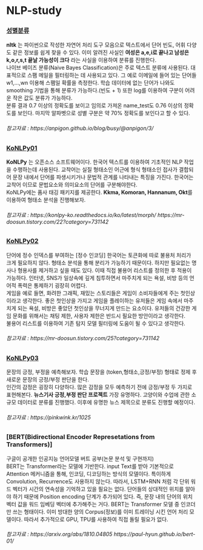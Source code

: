 # NLP-study
### [성별분류](성별분류/GenderClassification.ipynb)  
**nltk** 는 파이썬으로 작성한 자연어 처리 도구 모음으로 텍스트에서 단어 빈도, 어휘 다양도 같은 정보를 쉽게 찾을 수 있다. 
이미 알려진 사실인 **여성은 a,e,i로 끝나고 남성은 k,o,r,s,t 끝날 가능성이 크다** 라는 사실을 이용하여 분류를 진행한다.  
나이브 베이즈 분류(Naive Bayes Classification)은 주로 텍스트 분류에 사용된다. 대표적으로 스팸 메일을 필터링하는 데 사용되고 있다.
그 예로 이메일에 들어 있는 단어들 w1,...,wn 이용해 스팸일 확률을 측정한다. 학습 데이터에 없는 단어가 나와도 smoothing 기법을 통해 분류가 가능하다.(빈도 + 1)
또한 log를 이용하여 구분이 어려운 작은 값도 분류가 가능하다.  
분류 결과 0.7 이상의 정확도를 보이고 임의로 가져온 name_test도 0.76 이상의 정확도를 보인다. 마지막 알파벳으로 성별 구분은 약 70% 정확도를 보인다고 할 수 있다.

<h6> 참고자료 : https://anpigon.github.io/blog/busy/@anpigon/3/


### [KoNLPy01](KoNLPy01.ipynb)  
**KoNLPy** 는 오픈소스 소프트웨어이다. 한국어 텍스트를 이용하여 기초적인 NLP 작업을 수행하는데 사용된다. 교착어는 실질 형태소인 어근에 형식 형태소인 접사가 결합되어 문장 내에서 단어를 파생시키거나 문법적 관계를 나타내는 특징을 가진다. 한국어는 교착어 이므로 문법요소와 의미요소의 단어를 구분해야한다.  
KoNLPy에는 품사 태깅 패키지를 제공한다. **Kkma, Komoran, Hannanum, Okt**를 이용하여 형태소 분석을 진행해보자.

<h6> 참고자료 : https://konlpy-ko.readthedocs.io/ko/latest/morph/ https://mr-doosun.tistory.com/22?category=731142
  
  ### [KoNLPy02](KoNLPy02.ipynb)  
단어에 정수 인덱스를 부여하는 [정수 인코딩] 한국어는 토큰화에 따로 불용처 처리가 크게 필요하지 않다. 형태소 분석을 통해 분리가 가능하기 때문이다. 하지만 필요없는 명사나 형용사를 제거하고 싶을 때도 있다. 이때 직접 불용어 리스트를 정의한 후 적용이 가능하다. 인터넷, SNS가 일상속에 깊게 침투하면서 마주치게 되는 욕설, 비방 등의 언어적 폭력은 통제하기 굉장히 어렵다.  
게임을 예로 들면, 화려한 그래픽, 재밌는 스토리들은 게임이 소비자들에게 주는 첫인상이라고 생각한다. 좋은 첫인상을 가지고 게임을 플레이하는 유저들은 게임 속에서 마주치게 되는 욕설, 비방은 좋았던 첫인상을 무너지게 만드는 요소이다. 유저들의 건강한 게임 문화를 위해서는 채팅 제한, 사용자 제한은 반드시 필요한 방안이라고 생각한다.  
불용어 리스트를 이용하여 기존 탐지 모델 필터링에 도움이 될 수 있다고 생각한다. 

<h6> 참고자료 : https://mr-doosun.tistory.com/25?category=731142

  ### [KoNLPy03](KoNLPy03.ipynb)  
문장의 긍정, 부정을 예측해보자. 학습 문장을 (token,형태소,긍정/부정) 형태로 정제 후 새로운 문장의 긍정/부정 판단을 한다.  
인간의 감정은 굉장히 다양하다. 많은 감정을 모두 예측하기 전에  긍정/부정 두 가지로 표현해본다. **뉴스기사 긍정,부정 판단 프로젝트** 가장 유명하다. 고양이와 수업에 관한 소규모 데이터로 분류를 진행했다. 이후에 유명한 뉴스 제목으로 분류도 진행할 예정이다.

<h6> 참고자료 : https://pinkwink.kr/1025

  ### [BERT(Bidirectional Encoder Represetations from Transformers)]  
구글이 공개한 인공지능 언어모델 버트 공부(논문 분석 및 구현까지)  
BERT는 Transformer라는 모델에 기반한다. input Text를 받아 기본적으로 Attention 메커니즘을 통해, 인코딩, 디코딩하는 방식의 모델이다. 특이하게 Convolution, Recurrence도 사용하지 않는다. 따라서, LSTM+RNN 처럼 각 단위 워드 벡터가 시간의 연속성을 기억하고 있을 필요는 없다. 단어들의 상대적인 위치를 알아야 하기 때문에 Position encoding 단계가 추가되어 있다. 즉, 문장 내의 단어의 위치 벡터 값을 워드 임베딩 벡터에 추가해주는 거다. BERT는 Transformer 모델 중 인코더만 쓰는 형태이다. 이미 방대한 양의 Corpus(정보)를 이미 트레이닝 시킨 언어 처리 모델이다. 따라서 추가적으로 GPU, TPU를 사용하여 직접 돌릴 필요가 없다.
<h6> 참고자료 : https://arxiv.org/abs/1810.04805 https://paul-hyun.github.io/bert-01/
